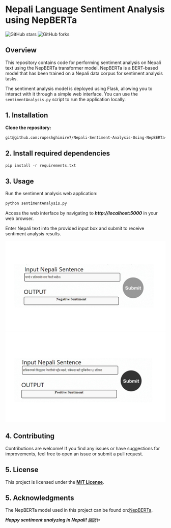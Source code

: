 # Nepali Language Sentiment Analysis using NepBERTa

<!-- ![GitHub](https://img.shields.io/github/license/rupeshghimire7/Nepali-Sentiment-Analysis-Using-NepBERTa) -->
![GitHub stars](https://img.shields.io/github/stars/rupeshghimire7/Nepali-Sentiment-Analysis-Using-NepBERTa)
![GitHub forks](https://img.shields.io/github/forks/rupeshghimire7/Nepali-Sentiment-Analysis-Using-NepBERTa)

## Overview

This repository contains code for performing sentiment analysis on Nepali text using the NepBERTa transformer model. NepBERTa is a BERT-based model that has been trained on a Nepali data corpus for sentiment analysis tasks.

The sentiment analysis model is deployed using Flask, allowing you to interact with it through a simple web interface. You can use the `sentimentAnalysis.py` script to run the application locally.

## 1.  Installation

**Clone the repository:**

   ```bash
   git@github.com:rupeshghimire7/Nepali-Sentiment-Analysis-Using-NepBERTa-.git
  ```

## 2. Install required dependencies
```
pip install -r requirements.txt
```

## 3. Usage
Run the sentiment analysis web application:

```bash
python sentimentAnalysis.py
```
Access the web interface by navigating to ***http://localhost:5000*** in your web browser.

Enter Nepali text into the provided input box and submit to receive sentiment analysis results.

![Nepali Sentiment Analysis](./static/analysis_1.jpg)
![Nepali Sentiment Analysis](./static/analysis_2.jpg)



## 4. Contributing
Contributions are welcome! If you find any issues or have suggestions for improvements, feel free to open an issue or submit a pull request.


## 5. License
This project is licensed under the **[MIT License](https://mit-license.org/)**.


## 5. Acknowledgments
The NepBERTa model used in this project can be found on:[NepBERTa](https://nepberta.github.io).




***Happy sentiment analyzing in Nepali! 🇳🇵✨***

